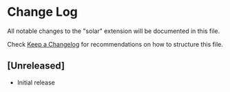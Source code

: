 # Change Log
All notable changes to the "solar" extension will be documented in this file.

Check [Keep a Changelog](http://keepachangelog.com/) for recommendations on how to structure this file.

## [Unreleased]
- Initial release
